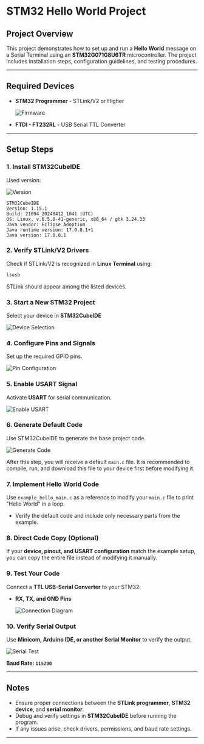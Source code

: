 # STM32 Hello World Project

## Project Overview
This project demonstrates how to set up and run a **Hello World** message on a Serial Terminal using an **STM32G071G8U6TR** microcontroller. The project includes installation steps, configuration guidelines, and testing procedures.

---

## Required Devices
- **STM32 Programmer** - STLink/V2 or Higher
  
  ![Firmware](repository_folder/firmware_STlink.png)

- **FTDI - FT232RL** - USB Serial TTL Converter

---

## Setup Steps

### **1. Install STM32CubeIDE**
Used version:

  ![Version](repository_folder/version.png)
```
STM32CubeIDE
Version: 1.15.1
Build: 21094_20240412_1041 (UTC)
OS: Linux, v.6.5.0-41-generic, x86_64 / gtk 3.24.33
Java vendor: Eclipse Adoptium
Java runtime version: 17.0.8.1+1
Java version: 17.0.8.1
```

### **2. Verify STLink/V2 Drivers**
Check if STLink/V2 is recognized in **Linux Terminal** using:
```bash
lsusb
```
STLink should appear among the listed devices.

### **3. Start a New STM32 Project**
Select your device in **STM32CubeIDE**

  ![Device Selection](repository_folder/device_selection.png)

### **4. Configure Pins and Signals**
Set up the required GPIO pins.

  ![Pin Configuration](repository_folder/config_pins.png)

### **5. Enable USART Signal**
Activate **USART** for serial communication.

  ![Enable USART](repository_folder/enable_USART.png)

### **6. Generate Default Code**
Use STM32CubeIDE to generate the base project code.

  ![Generate Code](repository_folder/generate_code.png)

After this step, you will receive a default `main.c` file. It is recommended to compile, run, and download this file to your device first before modifying it.

### **7. Implement Hello World Code**
Use `example_hello_main.c` as a reference to modify your `main.c` file to print "Hello World" in a loop.
- Verify the default code and include only necessary parts from the example.

### **8. Direct Code Copy (Optional)**
If your **device, pinout, and USART configuration** match the example setup, you can copy the entire file instead of modifying it manually.

### **9. Test Your Code**
Connect a **TTL USB-Serial Converter** to your STM32:
- **RX, TX, and GND Pins**

  ![Connection Diagram](repository_folder/STM32-and-usb-to-ttl-connection.jpg)

### **10. Verify Serial Output**
Use **Minicom, Arduino IDE, or another Serial Monitor** to verify the output.

  ![Serial Test](repository_folder/Serial_Test.png)

**Baud Rate: `115200`**

---

## Notes
- Ensure proper connections between the **STLink programmer**, **STM32 device**, and **serial monitor**.
- Debug and verify settings in **STM32CubeIDE** before running the program.
- If any issues arise, check drivers, permissions, and baud rate settings.

---

